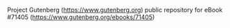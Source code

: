 Project Gutenberg (https://www.gutenberg.org) public repository
for eBook #71405 (https://www.gutenberg.org/ebooks/71405)
